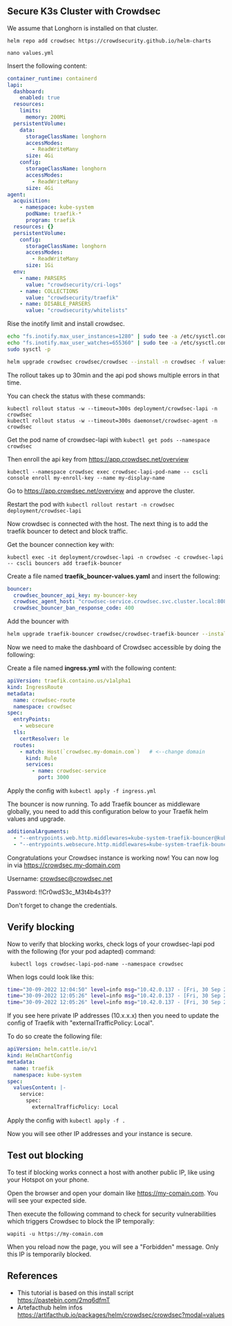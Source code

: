 
## Secure K3s Cluster with Crowdsec
We assume that Longhorn is installed on that cluster.

```
helm repo add crowdsec https://crowdsecurity.github.io/helm-charts

nano values.yml
```
Insert the following content:

```yaml
container_runtime: containerd
lapi:
  dashboard:
    enabled: true
  resources:
    limits:
      memory: 200Mi
  persistentVolume:
    data:
      storageClassName: longhorn
      accessModes:
        - ReadWriteMany
      size: 4Gi
    config:
      storageClassName: longhorn
      accessModes:
        - ReadWriteMany
      size: 4Gi
agent:
  acquisition:
    - namespace: kube-system
      podName: traefik-*
      program: traefik
  resources: {}
  persistentVolume:
    config:
      storageClassName: longhorn
      accessModes:
        - ReadWriteMany
      size: 1Gi
  env:
    - name: PARSERS
      value: "crowdsecurity/cri-logs"
    - name: COLLECTIONS
      value: "crowdsecurity/traefik"
    - name: DISABLE_PARSERS
      value: "crowdsecurity/whitelists"
```

Rise the inotify limit and install crowdsec.
```bash
echo "fs.inotify.max_user_instances=1280" | sudo tee -a /etc/sysctl.conf
echo "fs.inotify.max_user_watches=655360" | sudo tee -a /etc/sysctl.conf
sudo sysctl -p

helm upgrade crowdsec crowdsec/crowdsec --install -n crowdsec -f values.yml --create-namespace
```

The rollout takes up to 30min and the api pod shows multiple errors in that time.

You can check the status with these commands:
```
kubectl rollout status -w --timeout=300s deployment/crowdsec-lapi -n crowdsec
kubectl rollout status -w --timeout=300s daemonset/crowdsec-agent -n crowdsec
```

Get the pod name of crowdsec-lapi with ```kubectl get pods --namespace crowdsec```

Then enroll the api key from https://app.crowdsec.net/overview

```
kubectl --namespace crowdsec exec crowdsec-lapi-pod-name -- cscli console enroll my-enroll-key --name my-display-name
```

Go to https://app.crowdsec.net/overview and approve the cluster.

Restart the pod with ```kubectl rollout restart -n crowdsec deployment/crowdsec-lapi```

Now crowdsec is connected with the host. The next thing is to add the traefik bouncer to detect and block traffic.

Get the bouncer connection key with:
```
kubectl exec -it deployment/crowdsec-lapi -n crowdsec -c crowdsec-lapi -- cscli bouncers add traefik-bouncer
```


Create a file named **traefik_bouncer-values.yaml** and insert the following:
```yaml
bouncer:
  crowdsec_bouncer_api_key: my-bouncer-key
  crowdsec_agent_host: "crowdsec-service.crowdsec.svc.cluster.local:8080"
  crowdsec_bouncer_ban_response_code: 400
```

Add the bouncer with

```bash
helm upgrade traefik-bouncer crowdsec/crowdsec-traefik-bouncer --install -n kube-system -f traefik_bouncer-values.yaml
```

Now we need to make the dashboard of Crowdsec accessible by doing the following:

Create a file named **ingress.yml** with the following content:

```yaml
apiVersion: traefik.containo.us/v1alpha1
kind: IngressRoute
metadata:
  name: crowdsec-route
  namespace: crowdsec
spec:
  entryPoints:
    - websecure
  tls:
    certResolver: le
  routes:
    - match: Host(`crowdsec.my-domain.com`)   # <--change domain
      kind: Rule
      services:
        - name: crowdsec-service
          port: 3000
```

Apply the config with ```kubectl apply -f ingress.yml```


The bouncer is now running. To add Traefik bouncer as middleware globally, you need to add this configuration below to your Traefik helm values and upgrade.

```yaml
additionalArguments:
  - "--entrypoints.web.http.middlewares=kube-system-traefik-bouncer@kubernetescrd"
  - "--entrypoints.websecure.http.middlewares=kube-system-traefik-bouncer@kubernetescrd"
```



Congratulations your Crowdsec instance is working now!
You can now log in via https://crowdsec.my-domain.com

Username: crowdsec@crowdsec.net

Password: !!Cr0wdS3c_M3t4b4s3??

Don't forget to change the credentials.

## Verify blocking

Now to verify that blocking works, check logs of your crowdsec-lapi pod with the following (for your pod adapted) command:

```
 kubectl logs crowdsec-lapi-pod-name --namespace crowdsec
```
When logs could look like this:


```bash
time="30-09-2022 12:04:50" level=info msg="10.42.0.137 - [Fri, 30 Sep 2022 12:04:50 UTC] \"GET /v1/decisions?type=ban&ip=10.42.0.1 HTTP/1.1 200 122.06386ms \"Go-http-client/1.1\" \""
time="30-09-2022 12:05:26" level=info msg="10.42.0.137 - [Fri, 30 Sep 2022 12:05:26 UTC] \"GET /v1/decisions?type=ban&ip=10.42.0.1 HTTP/1.1 200 98.097303ms \"Go-http-client/1.1\" \""
time="30-09-2022 12:05:26" level=info msg="10.42.0.137 - [Fri, 30 Sep 2022 12:05:26 UTC] \"GET /v1/decisions?type=ban&ip=10.42.0.1 HTTP/1.1 200 68.349596ms \"Go-http-client/1.1\" \""
```
If you see here private IP addresses (10.x.x.x) then you need to update the config of Traefik with "externalTrafficPolicy: Local".

To do so create the following file:

```yaml
apiVersion: helm.cattle.io/v1
kind: HelmChartConfig
metadata:
  name: traefik
  namespace: kube-system
spec:
  valuesContent: |-
    service:
      spec:
        externalTrafficPolicy: Local

```

Apply the config with ```kubectl apply -f .```

Now you will see other IP addresses and your instance is secure.

## Test out blocking
To test if blocking works connect a host with another public IP, like using your Hotspot on your phone.

Open the browser and open your domain like https://my-comain.com. You will see your expected side.

Then execute the following command to check for security vulnerabilities which triggers Crowdsec to block the IP temporally:
```
wapiti -u https://my-comain.com
```

When you reload now the page, you will see a "Forbidden" message. Only this IP is temporarily blocked.

## References
* This tutorial is based on this install script https://pastebin.com/2mq6dfmT
* Artefacthub helm infos https://artifacthub.io/packages/helm/crowdsec/crowdsec?modal=values
